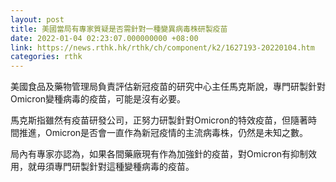 ```yaml
---
layout: post
title: 美國當局有專家質疑是否需針對一種變異病毒株研製疫苗
date: 2022-01-04 02:23:07.000000000 +08:00
link: https://news.rthk.hk/rthk/ch/component/k2/1627193-20220104.htm
categories: rthk
---
```


美國食品及藥物管理局負責評估新冠疫苗的研究中心主任馬克斯說，專門研製針對Omicron變種病毒的疫苗，可能是沒有必要。

馬克斯指雖然有疫苗研發公司，正努力研製針對Omicron的特效疫苗，但隨著時間推進，Omicron是否會一直作為新冠疫情的主流病毒株，仍然是未知之數。

局內有專家亦認為，如果各間藥廠現有作為加強針的疫苗，對Omicron有抑制效用，就毋須專門研製針對這種變種病毒的疫苗。
